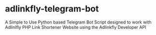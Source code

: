 # adlinkfly-telegram-bot
A Simple to Use Python based Telegram Bot Script designed to work with Adlinlfly PHP Link Shortener Website using the Adlinkfly Developer API
